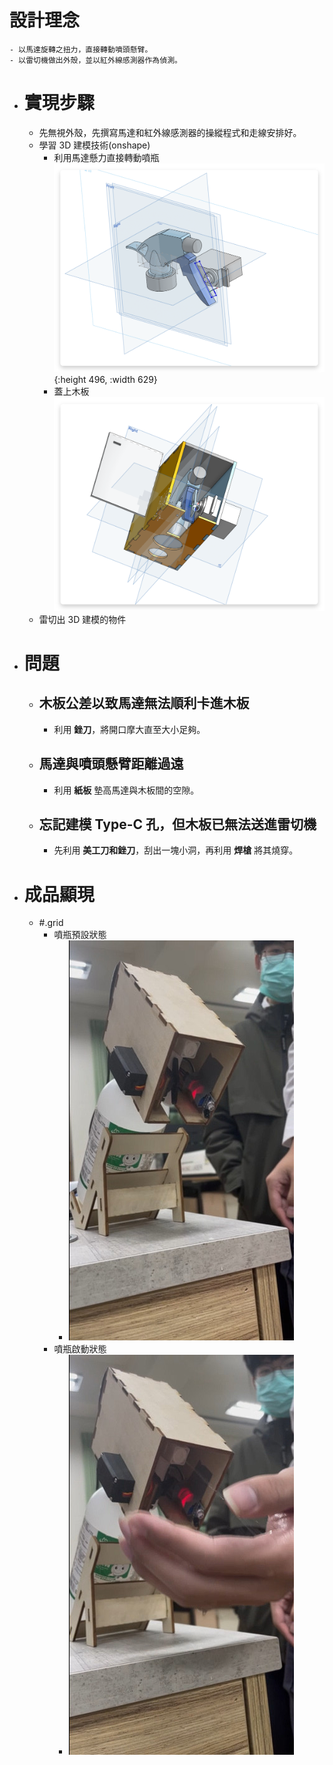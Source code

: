 # 設計理念
	- 以馬達旋轉之扭力，直接轉動噴頭懸臂。
	- 以雷切機做出外殼，並以紅外線感測器作為偵測。
- # 實現步驟
	- 先無視外殼，先撰寫馬達和紅外線感測器的操縱程式和走線安排好。
	- 學習 3D 建模技術(onshape)
		- 利用馬達懸力直接轉動噴瓶
		  ![image.png](../assets/image_1737277302675_0.png){:height 496, :width 629}
		- 蓋上木板
		  ![image.png](../assets/image_1737277337178_0.png)
	- 雷切出 3D 建模的物件
- # 問題
	- ## 木板公差以致馬達無法順利卡進木板
		- 利用 **銼刀**，將開口摩大直至大小足夠。
	- ## 馬達與噴頭懸臂距離過遠
		- 利用 **紙板** 墊高馬達與木板間的空隙。
	- ## 忘記建模 Type-C 孔，但木板已無法送進雷切機
		- 先利用 **美工刀和銼刀**，刮出一塊小洞，再利用 **焊槍** 將其燒穿。
- # 成品顯現
	- #.grid
		- 噴瓶預設狀態
			- ![image.png](../assets/image_1737277554457_0.png)
		- 噴瓶啟動狀態
			- ![image.png](../assets/image_1737277768606_0.png)